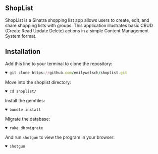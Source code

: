 ## ShopList
ShopList is a Sinatra shopping list app allows users to create, edit, and share shopping lists with groups. This application illustrates basic CRUD (Create Read Update Delete) actions in a simple Content Management System format.

## Installation

Add this line to your terminal to clone the repository:

```ruby
♥ git clone https://github.com/emilywelsch/shoplist.git
```

Move into the shoplist directory:

    ♥ cd shoplist/

Install the gemfiles:

    ♥ bundle install
    
Migrate the database:

    ♥ rake db:migrate

And run `shotgun` to view the program in your browser:

    ♥ shotgun
    
